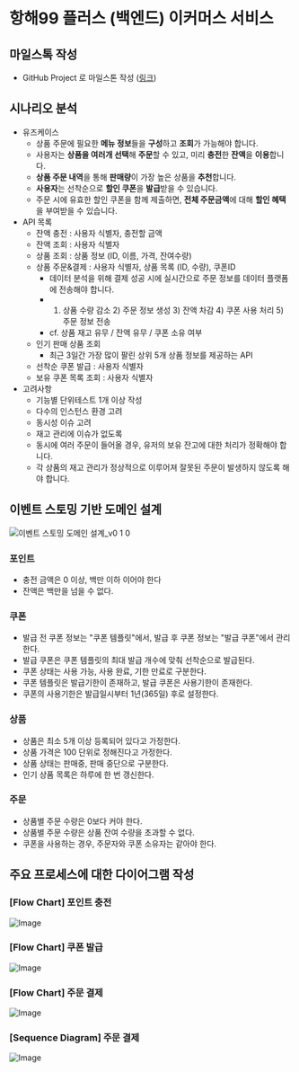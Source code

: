 # 항해99 플러스 (백엔드) 이커머스 서비스

## 마일스톡 작성
- GitHub Project 로 마일스톤 작성 ([링크](https://github.com/users/yoon-chaejin/projects/2))

## 시나리오 분석
- 유즈케이스
    - 상품 주문에 필요한 **메뉴 정보**들을 **구성**하고 **조회**가 가능해야 합니다.
    - 사용자는 **상품을 여러개 선택**해 **주문**할 수 있고, 미리 **충전**한 **잔액**을 **이용**합니다.
    - **상품 주문 내역**을 통해 **판매량**이 가장 높은 상품을 **추천**합니다.
    - **사용자**는 선착순으로 **할인 쿠폰**을 **발급**받을 수 있습니다.
    - 주문 시에 유효한 할인 쿠폰을 함께 제출하면, **전체 주문금액**에 대해 **할인 혜택**을 부여받을 수 있습니다.
- API 목록
    - 잔액 충전 : 사용자 식별자, 충전할 금액
    - 잔액 조회 : 사용자 식별자
    - 상품 조회 : 상품 정보 (ID, 이름, 가격, 잔여수량)
    - 상품 주문&결제 : 사용자 식별자, 상품 목록 (ID, 수량), 쿠폰ID
        - 데이터 분석을 위해 결제 성공 시에 실시간으로 주문 정보를 데이터 플랫폼에 전송해야 합니다.
        - 1) 상품 수량 감소 2) 주문 정보 생성 3) 잔액 차감 4) 쿠폰 사용 처리 5) 주문 정보 전송
        - cf. 상품 재고 유무 / 잔액 유무 / 쿠폰 소유 여부
    - 인기 판매 상품 조회
        - 최근 3일간 가장 많이 팔린 상위 5개 상품 정보를 제공하는 API
    - 선착순 쿠폰 발급 : 사용자 식별자
    - 보유 쿠폰 목록 조회 : 사용자 식별자
- 고려사항
    - 기능별 단위테스트 1개 이상 작성
    - 다수의 인스턴스 환경 고려
    - 동시성 이슈 고려
    - 재고 관리에 이슈가 없도록
    - 동시에 여러 주문이 들어올 경우, 유저의 보유 잔고에 대한 처리가 정확해야 합니다.
    - 각 상품의 재고 관리가 정상적으로 이루어져 잘못된 주문이 발생하지 않도록 해야 합니다.

## 이벤트 스토밍 기반 도메인 설계
![이벤트 스토밍  도메인 설계_v0 1 0](https://github.com/user-attachments/assets/e17bdcd5-356a-4adc-96d4-af5bc1077fac)
### 포인트
- 충전 금액은 0 이상, 백만 이하 이어야 한다
- 잔액은 백만을 넘을 수 없다.
### 쿠폰
- 발급 전 쿠폰 정보는 "쿠폰 템플릿"에서, 발급 후 쿠폰 정보는 "발급 쿠폰"에서 관리한다.
- 발급 쿠폰은 쿠폰 템플릿의 최대 발급 개수에 맞춰 선착순으로 발급된다.
- 쿠폰 상태는 사용 가능, 사용 완료, 기한 만료로 구분한다.
- 쿠폰 템플릿은 발급기한이 존재하고, 발급 쿠폰은 사용기한이 존재한다.
- 쿠폰의 사용기한은 발급일시부터 1년(365일) 후로 설정한다.
### 상품
- 상품은 최소 5개 이상 등록되어 있다고 가정한다.
- 상품 가격은 100 단위로 정해진다고 가정한다.
- 상품 상태는 판매중, 판매 중단으로 구분한다.
- 인기 상품 목록은 하루에 한 번 갱신한다.
### 주문
- 상품별 주문 수량은 0보다 커야 한다.
- 상품별 주문 수량은 상품 잔여 수량을 초과할 수 없다.
- 쿠폰을 사용하는 경우, 주문자와 쿠폰 소유자는 같아야 한다.

## 주요 프로세스에 대한 다이어그램 작성
### [Flow Chart] 포인트 충전
![Image](https://github.com/user-attachments/assets/68b82159-de4c-410b-bffd-c40acc1b253c)

### [Flow Chart] 쿠폰 발급
![Image](https://github.com/user-attachments/assets/b1d263ce-b4ab-4aea-a342-618427b513f5)

### [Flow Chart] 주문 결제
![Image](https://github.com/user-attachments/assets/f0f95402-a29a-41a4-9a6a-1982317269b1)

### [Sequence Diagram] 주문 결제
![Image](https://github.com/user-attachments/assets/ee851a28-795e-439a-8208-a940e32801b6)
